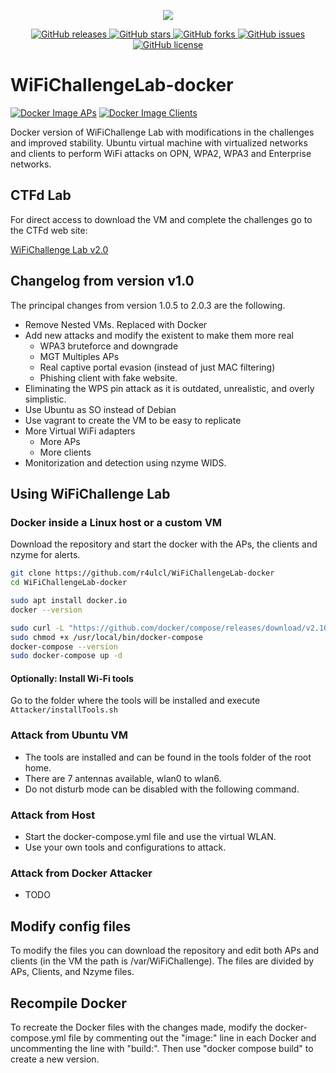 <p align="center">
  <img src="images/B-WifiChallengeLab-LOGO.png">
</p>

<p align="center">
   <a href="https://github.com/r4ulcl/WiFiChallengeLab-docker/releases">
    <img src="https://img.shields.io/github/v/release/r4ulcl/WiFiChallengeLab-docker" alt="GitHub releases">
  </a>
  <a href="https://github.com/r4ulcl/WiFiChallengeLab-docker/stargazers">
    <img src="https://img.shields.io/github/stars/r4ulcl/WiFiChallengeLab-docker.svg?style=flat" alt="GitHub stars">
  </a>
  <a href="https://github.com/r4ulcl/WiFiChallengeLab-docker/network">
    <img src="https://img.shields.io/github/forks/r4ulcl/WiFiChallengeLab-docker.svg?style=flat" alt="GitHub forks">
  </a>
  <a href="https://github.com/r4ulcl/WiFiChallengeLab-docker/issues">
    <img src="https://img.shields.io/github/issues/r4ulcl/WiFiChallengeLab-docker.svg?style=flat" alt="GitHub issues">
  </a>
  <a href="https://github.com/r4ulcl/WiFiChallengeLab-docker/blob/main/LICENSE">
    <img src="https://img.shields.io/github/license/r4ulcl/WiFiChallengeLab-docker.svg?style=flat" alt="GitHub license">
  </a>
</p>


# WiFiChallengeLab-docker


[![Docker Image APs](https://github.com/r4ulcl/WiFiChallengeLab-docker/actions/workflows/docker-image-aps.yml/badge.svg)](https://hub.docker.com/r/r4ulcl/wifichallengelab-aps) [![Docker Image Clients](https://github.com/r4ulcl/WiFiChallengeLab-docker/actions/workflows/docker-image-clients.yml/badge.svg)](https://hub.docker.com/r/r4ulcl/wifichallengelab-clients)


Docker version of WiFiChallenge Lab with modifications in the challenges and improved stability. Ubuntu virtual machine with virtualized networks and clients to perform WiFi attacks on OPN, WPA2, WPA3 and Enterprise networks. 


## CTFd Lab

For direct access to download the VM and complete the challenges go to the CTFd web site: 

[WiFiChallenge Lab v2.0](https://wifichallengelab.com/)



## Changelog from version v1.0

The principal changes from version 1.0.5 to 2.0.3 are the following. 
- Remove Nested VMs. Replaced with Docker
- Add new attacks and modify the existent to make them more real
    - WPA3 bruteforce and downgrade
    - MGT Multiples APs
    - Real captive portal evasion (instead of just MAC filtering)
    - Phishing client with fake website.
- Eliminating the WPS pin attack as it is outdated, unrealistic, and overly simplistic.
- Use Ubuntu as SO instead of Debian
- Use vagrant to create the VM to be easy to replicate
- More Virtual WiFi adapters
    - More APs
    - More clients
- Monitorization and detection using nzyme WIDS.

## Using WiFiChallenge Lab

### Docker inside a Linux host or a custom VM

Download the repository and start the docker with the APs, the clients and nzyme for alerts. 

``` bash
git clone https://github.com/r4ulcl/WiFiChallengeLab-docker
cd WiFiChallengeLab-docker

sudo apt install docker.io
docker --version

sudo curl -L "https://github.com/docker/compose/releases/download/v2.10.2/docker-compose-$(uname -s)-$(uname -m)" -o /usr/local/bin/docker-compose
sudo chmod +x /usr/local/bin/docker-compose
docker-compose --version
sudo docker-compose up -d  
```

#### Optionally: Install Wi-Fi tools

Go to the folder where the tools will be installed and execute `Attacker/installTools.sh`

### Attack from Ubuntu VM
- The tools are installed and can be found in the tools folder of the root home. 
- There are 7 antennas available, wlan0 to wlan6.
- Do not disturb mode can be disabled with the following command. 

### Attack from Host
- Start the docker-compose.yml file and use the virtual WLAN. 
- Use your own tools and configurations to attack. 

### Attack from Docker Attacker
- TODO

## Modify config files
To modify the files you can download the repository and edit both APs and clients (in the VM the path is /var/WiFiChallenge). The files are divided by APs, Clients, and Nzyme files.

## Recompile Docker
To recreate the Docker files with the changes made, modify the docker-compose.yml file by commenting out the "image:" line in each Docker and uncommenting the line with "build:". Then use "docker compose build" to create a new version.
